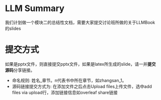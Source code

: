 # LLM Summary
我们计划做一个模块二的总结性文档，需要大家提交讨论班所做的关于LLMBook的slides

# 提交方式
如果是pptx文件，则直接提交pptx文件，如果是latex所生成的slide，请一并**提交源码**分享链接。
- 命名规则: 姓名_章节。n代表书中所在章节，如zhangsan_1。
- 源码链接提交方式为: 在添加文件之后点击Upload files上传文件，选中add files via upload行，添加链接信息如overleaf share链接
